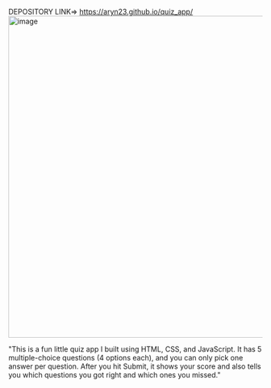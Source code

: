 DEPOSITORY LINK=> https://aryn23.github.io/quiz_app/
<img width="760" height="637" alt="image" src="https://github.com/user-attachments/assets/a6c2e00f-debb-42c7-85fe-b4340f4ce303" />

"This is a fun little quiz app I built using HTML, CSS, and JavaScript.
It has 5 multiple-choice questions (4 options each), and you can only pick one answer per question. 
After you hit Submit, it shows your score and also tells you which questions you got right and which ones you missed."
